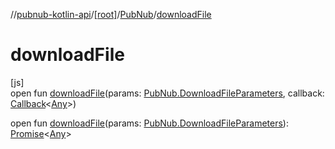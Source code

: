 //[pubnub-kotlin-api](../../../index.md)/[[root]](../index.md)/[PubNub](index.md)/[downloadFile](download-file.md)

# downloadFile

[js]\
open fun [downloadFile](download-file.md)(params: [PubNub.DownloadFileParameters](-download-file-parameters/index.md), callback: [Callback](../-callback/index.md)&lt;[Any](https://kotlinlang.org/api/latest/jvm/stdlib/kotlin-stdlib/kotlin/-any/index.html)&gt;)

open fun [downloadFile](download-file.md)(params: [PubNub.DownloadFileParameters](-download-file-parameters/index.md)): [Promise](https://kotlinlang.org/api/latest/jvm/stdlib/kotlin-stdlib/kotlin.js/-promise/index.html)&lt;[Any](https://kotlinlang.org/api/latest/jvm/stdlib/kotlin-stdlib/kotlin/-any/index.html)&gt;
